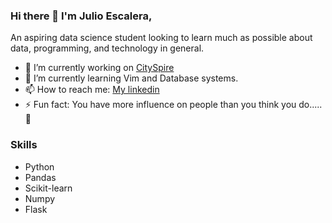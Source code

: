 ### Hi there 👋 I'm Julio Escalera,

An aspiring data science student looking to learn much as possible about data, programming, and technology in general.


- 🔭 I’m currently working on [CitySpire](https://github.com/Lambda-School-Labs/PT17_cityspire-b-ds)
- 🌱 I’m currently learning Vim and Database systems.
- 📫 How to reach me: [My linkedin](https://www.linkedin.com/in/julio-escalera/)
- ⚡ Fun fact: You have more influence on people than you think you do..... 🤫

### Skills
- Python
- Pandas
- Scikit-learn
- Numpy
- Flask
